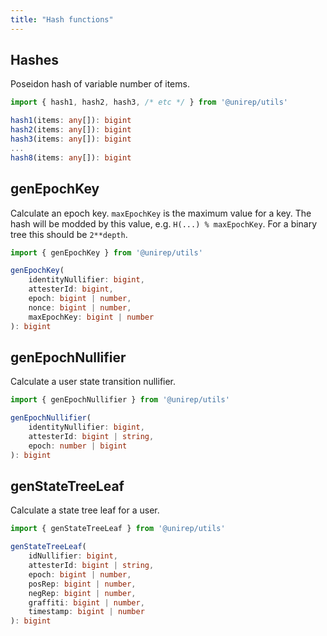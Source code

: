 ```yaml
---
title: "Hash functions"
---
```


## Hashes

Poseidon hash of variable number of items.
```ts
import { hash1, hash2, hash3, /* etc */ } from '@unirep/utils'

hash1(items: any[]): bigint
hash2(items: any[]): bigint
hash3(items: any[]): bigint
...
hash8(items: any[]): bigint
```

## genEpochKey

Calculate an epoch key. `maxEpochKey` is the maximum value for a key. The hash will be modded by this value, e.g. `H(...) % maxEpochKey`. For a binary tree this should be `2**depth`.
```ts
import { genEpochKey } from '@unirep/utils'

genEpochKey(
    identityNullifier: bigint,
    attesterId: bigint,
    epoch: bigint | number,
    nonce: bigint | number,
    maxEpochKey: bigint | number
): bigint
```

## genEpochNullifier

Calculate a user state transition nullifier. 
<!-- TODO: update name -->
```ts
import { genEpochNullifier } from '@unirep/utils'

genEpochNullifier(
    identityNullifier: bigint,
    attesterId: bigint | string,
    epoch: number | bigint
): bigint
```

## genStateTreeLeaf

Calculate a state tree leaf for a user.
```ts
import { genStateTreeLeaf } from '@unirep/utils'

genStateTreeLeaf(
    idNullifier: bigint,
    attesterId: bigint | string,
    epoch: bigint | number,
    posRep: bigint | number,
    negRep: bigint | number,
    graffiti: bigint | number,
    timestamp: bigint | number
): bigint
```
